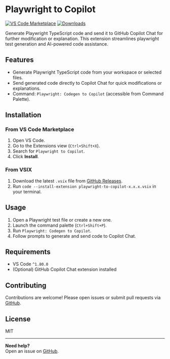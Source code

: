 # Playwright to Copilot

[![VS Code Marketplace](https://img.shields.io/visual-studio-marketplace/v/sunilpinapati.playwright-to-copilot.svg)](https://marketplace.visualstudio.com/items?itemName=sunilpinapati.playwright-to-copilot)
[![Downloads](https://img.shields.io/visual-studio-marketplace/d/sunilpinapati.playwright-to-copilot.svg)](https://marketplace.visualstudio.com/items?itemName=sunilpinapati.playwright-to-copilot)

Generate Playwright TypeScript code and send it to GitHub Copilot Chat for further modification or explanation. This extension streamlines playwright test generation and AI-powered code assistance.

## Features

- Generate Playwright TypeScript code from your workspace or selected files.
- Send generated code directly to Copilot Chat for quick modifications or explanations.
- Command: `Playwright: Codegen to Copilot` (accessible from Command Palette).

## Installation

### From VS Code Marketplace

1. Open VS Code.
2. Go to the Extensions view (`Ctrl+Shift+X`).
3. Search for `Playwright to Copilot`.
4. Click **Install**.

### From VSIX

1. Download the latest `.vsix` file from [GitHub Releases](https://github.com/sunilpinapati/playwright-codegen-to-copilot/releases).
2. Run `code --install-extension playwright-to-copilot-x.x.x.vsix` in your terminal.

## Usage

1. Open a Playwright test file or create a new one.
2. Launch the command palette (`Ctrl+Shift+P`).
3. Run `Playwright: Codegen to Copilot`.
4. Follow prompts to generate and send code to Copilot Chat.

## Requirements

- VS Code `^1.80.0`
- (Optional) GitHub Copilot Chat extension installed

## Contributing

Contributions are welcome! Please open issues or submit pull requests via [GitHub](https://github.com/sunilpinapati/playwright-codegen-to-copilot).

## License

MIT

---

**Need help?**  
Open an issue on [GitHub](https://github.com/sunilpinapati/playwright-codegen-to-copilot/issues).
